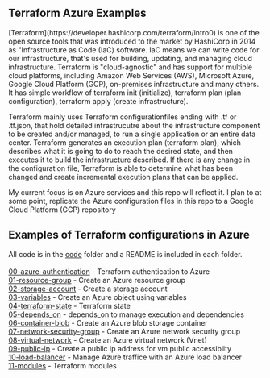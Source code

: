 ## Terraform Azure Examples

<p>[Terraform](https://developer.hashicorp.com/terraform/intro0) is one of the open source tools that was introduced to the market by HashiCorp in 2014 as "Infrastructure as Code (IaC) software. IaC means we can write code for our infrastructure, that's used for building, updating, and managing cloud infrastructure. Terraform is "cloud-agnostic" and has support for multiple cloud platforms, including Amazon Web Services (AWS), Microsoft Azure, Google Cloud Platform (GCP), on-premises infrastructure and many others.  It has simple workflow of terraform init (initialize), terraform plan (plan configuration), terraform apply (create infrastructure).</p>

<p>Terraform mainly uses Terraform configurationfiles ending with .tf or .tf.json, that hold detailed infrastrucutre about the infrastructure component to be created and/or managed, to run a single application or an entire data center.  Terraform generates an execution plan (terraform plan), which describes what it is going to do to reach the desired state, and then executes it to build the infrastructure described. If there is any change in the configuration file, Terraform is able to determine what has been changed and create incremental execution plans that can be applied.</p>

<p>My current focus is on Azure services and this repo will reflect it.  I plan to at some point, replicate the Azure configuration files in this repo to a Google Cloud Platform (GCP) repository</p>

## Examples of Terraform configurations in Azure
All code is in the [code](https://github.com/jonhider/terraform-examples-azure/tree/main/code) folder and a README is included in each folder.<br /><br />
[00-azure-authentication](https://github.com/jonhider/terraform-examples-azure/tree/main/code/00-azure-authentication) - Terraform authentication to Azure<br />
[01-resource-group](https://github.com/jonhider/terraform-examples-azure/tree/main/code/01-resource-group) - Create an Azure resource group<br />
[02-storage-account](https://github.com/jonhider/terraform-examples-azure/tree/main/code/02-storage-account) - Create a storage account<br />
[03-variables](https://github.com/jonhider/terraform-examples-azure/tree/main/code/03-variables) - Create an Azure object using variables<br />
[04-terraform-state](https://github.com/jonhider/terraform-examples-azure/tree/main/code/04-terraform-state) - Terraform state<br />
[05-depends_on](https://github.com/jonhider/terraform-examples-azure/tree/main/code/05-depends_on) - depends_on to manage execution and dependencies<br />
[06-container-blob](https://github.com/jonhider/terraform-examples-azure/tree/main/code/06-container-blob) - Create an Azure blob storage container<br />
[07-network-security-group](https://github.com/jonhider/terraform-examples-azure/tree/main/code/07-network-security-group) - Create an Azure network security group<br />
[08-virtual-network](https://github.com/jonhider/terraform-examples-azure/tree/main/code/08-virtual-network) - Create an Azure virtual network (Vnet)<br />
[09-public-ip](https://github.com/jonhider/terraform-examples-azure/tree/main/code/09-public-ip) - Create a public ip address for vm public accessiblity<br />
[10-load-balancer](https://github.com/jonhider/terraform-examples-azure/tree/main/code/10-load-balancer) - Manage Azure traffice with an Azure load balancer<br />
[11-modules](https://github.com/jonhider/terraform-examples-azure/tree/main/code/11-modules) - Terraform modules<br />
